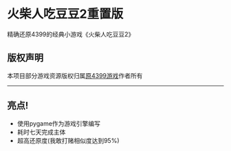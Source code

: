 # 火柴人吃豆豆2重置版
精确还原4399的经典小游戏《火柴人吃豆豆2》

## 版权声明
本项目部分游戏资源版权归属[原4399游戏](https://www.4399.com/flash/163404.htm)作者所有

---

## 亮点!
- 使用pygame作为游戏引擎编写
- 耗时七天完成主体
- 超高还原度(我敢打赌相似度达到95%)

